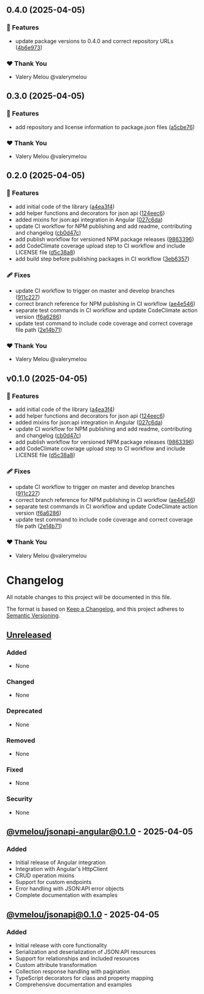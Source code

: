 ## 0.4.0 (2025-04-05)

### 🚀 Features

- update package versions to 0.4.0 and correct repository URLs ([4b6e973](https://github.com/valerymelou/json-api/commit/4b6e973))

### ❤️ Thank You

- Valery Melou @valerymelou

## 0.3.0 (2025-04-05)

### 🚀 Features

- add repository and license information to package.json files ([a5cbe76](https://github.com/valerymelou/json-api/commit/a5cbe76))

### ❤️ Thank You

- Valery Melou @valerymelou

## 0.2.0 (2025-04-05)

### 🚀 Features

- add initial code of the library ([a4ea3f4](https://github.com/valerymelou/json-api/commit/a4ea3f4))
- add helper functions and decorators for json api ([124eec6](https://github.com/valerymelou/json-api/commit/124eec6))
- added mixins for json:api integration in Angular ([027c6da](https://github.com/valerymelou/json-api/commit/027c6da))
- update CI workflow for NPM publishing and add readme, contributing and changelog ([cb0d47c](https://github.com/valerymelou/json-api/commit/cb0d47c))
- add publish workflow for versioned NPM package releases ([9863396](https://github.com/valerymelou/json-api/commit/9863396))
- add CodeClimate coverage upload step to CI workflow and include LICENSE file ([d5c38a8](https://github.com/valerymelou/json-api/commit/d5c38a8))
- add build step before publishing packages in CI workflow ([3eb6357](https://github.com/valerymelou/json-api/commit/3eb6357))

### 🩹 Fixes

- update CI workflow to trigger on master and develop branches ([911c227](https://github.com/valerymelou/json-api/commit/911c227))
- correct branch reference for NPM publishing in CI workflow ([ae4e546](https://github.com/valerymelou/json-api/commit/ae4e546))
- separate test commands in CI workflow and update CodeClimate action version ([f6a6286](https://github.com/valerymelou/json-api/commit/f6a6286))
- update test command to include code coverage and correct coverage file path ([2e14b71](https://github.com/valerymelou/json-api/commit/2e14b71))

### ❤️ Thank You

- Valery Melou @valerymelou

## v0.1.0 (2025-04-05)

### 🚀 Features

- add initial code of the library ([a4ea3f4](https://github.com/valerymelou/json-api/commit/a4ea3f4))
- add helper functions and decorators for json api ([124eec6](https://github.com/valerymelou/json-api/commit/124eec6))
- added mixins for json:api integration in Angular ([027c6da](https://github.com/valerymelou/json-api/commit/027c6da))
- update CI workflow for NPM publishing and add readme, contributing and changelog ([cb0d47c](https://github.com/valerymelou/json-api/commit/cb0d47c))
- add publish workflow for versioned NPM package releases ([9863396](https://github.com/valerymelou/json-api/commit/9863396))
- add CodeClimate coverage upload step to CI workflow and include LICENSE file ([d5c38a8](https://github.com/valerymelou/json-api/commit/d5c38a8))

### 🩹 Fixes

- update CI workflow to trigger on master and develop branches ([911c227](https://github.com/valerymelou/json-api/commit/911c227))
- correct branch reference for NPM publishing in CI workflow ([ae4e546](https://github.com/valerymelou/json-api/commit/ae4e546))
- separate test commands in CI workflow and update CodeClimate action version ([f6a6286](https://github.com/valerymelou/json-api/commit/f6a6286))
- update test command to include code coverage and correct coverage file path ([2e14b71](https://github.com/valerymelou/json-api/commit/2e14b71))

### ❤️ Thank You

- Valery Melou @valerymelou

# Changelog

All notable changes to this project will be documented in this file.

The format is based on [Keep a Changelog](https://keepachangelog.com/en/1.0.0/),
and this project adheres to [Semantic Versioning](https://semver.org/spec/v2.0.0.html).

## [Unreleased]

### Added

- None

### Changed

- None

### Deprecated

- None

### Removed

- None

### Fixed

- None

### Security

- None

## [@vmelou/jsonapi-angular@0.1.0] - 2025-04-05

### Added

- Initial release of Angular integration
- Integration with Angular's HttpClient
- CRUD operation mixins
- Support for custom endpoints
- Error handling with JSON:API error objects
- Complete documentation with examples

## [@vmelou/jsonapi@0.1.0] - 2025-04-05

### Added

- Initial release with core functionality
- Serialization and deserialization of JSON:API resources
- Support for relationships and included resources
- Custom attribute transformation
- Collection response handling with pagination
- TypeScript decorators for class and property mapping
- Comprehensive documentation and examples

[Unreleased]: https://github.com/vmelou/jsonapi/compare/v0.1.0...HEAD
[@vmelou/jsonapi-angular@0.1.0]: https://github.com/vmelou/jsonapi/releases/tag/jsonapi-angular-v0.1.0
[@vmelou/jsonapi@0.1.0]: https://github.com/vmelou/jsonapi/releases/tag/jsonapi-v0.1.0

